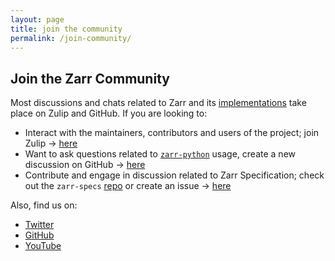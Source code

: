 ```yaml
---
layout: page
title: join the community
permalink: /join-community/
---
```


## Join the Zarr Community

Most discussions and chats related to Zarr and its [implementations](https://github.com/zarr-developers/zarr_implementations) take place on Zulip and GitHub. If you are looking to:

- Interact with the maintainers, contributors and users of the project; join Zulip → [here](https://ossci.zulipchat.com/#narrow/stream/423692-Zarr)
- Want to ask questions related to [`zarr-python`](https://github.com/zarr-developers/zarr-python) usage, create a new discussion on GitHub → [here](https://github.com/zarr-developers/zarr-python/discussions)
- Contribute and engage in discussion related to Zarr Specification; check out the `zarr-specs` [repo](https://github.com/zarr-developers/zarr-specs/) or create an issue → [here](https://github.com/zarr-developers/zarr-specs/issues)

Also, find us on:

- [Twitter](https://twitter.com/zarr_dev)
- [GitHub](https://github.com/zarr-developers)
- [YouTube](https://www.youtube.com/@zarr_dev/playlists)
